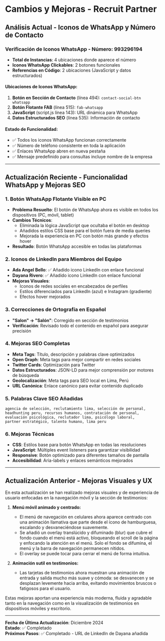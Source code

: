 # Cambios y Mejoras - Recruit Partner

## Análisis Actual - Iconos de WhatsApp y Número de Contacto

### **Verificación de Iconos WhatsApp - Número: 993296194**
- **Total de Instancias**: 4 ubicaciones donde aparece el número
- **Iconos WhatsApp Clickables**: 2 botones funcionales
- **Referencias en Código**: 2 ubicaciones (JavaScript y datos estructurados)

#### **Ubicaciones de Iconos WhatsApp:**
1. **Botón en Sección de Contacto** (línea 494): `contact-social-btn whatsapp`
2. **Botón Flotante FAB** (línea 515): `fab-whatsapp`
3. **JavaScript** (script.js línea 143): URL dinámica para WhatsApp
4. **Datos Estructurados SEO** (línea 535): Información de contacto

#### **Estado de Funcionalidad:**
- ✅ Todos los iconos WhatsApp funcionan correctamente
- ✅ Número de teléfono consistente en toda la aplicación
- ✅ Enlaces WhatsApp abren en nueva pestaña
- ✅ Mensaje predefinido para consultas incluye nombre de la empresa

---

## Actualización Reciente - Funcionalidad WhatsApp y Mejoras SEO

### 1. **Botón WhatsApp Flotante Visible en PC**
- **Problema Resuelto**: El botón de WhatsApp ahora es visible en todos los dispositivos (PC, móvil, tablet)
- **Cambios Técnicos**: 
  - Eliminada la lógica JavaScript que ocultaba el botón en desktop
  - Añadidos estilos CSS base para el botón fuera de media queries
  - Mejorada la experiencia en PC con botón más grande y efectos hover
- **Resultado**: Botón WhatsApp accesible en todas las plataformas

### 2. **Iconos de LinkedIn para Miembros del Equipo**
- **Ada Angel Bello**: ✅ Añadido icono LinkedIn con enlace funcional
- **Dayana Rivero**: ✅ Añadido icono LinkedIn con enlace funcional
- **Mejoras Visuales**: 
  - Iconos de redes sociales en encabezados de perfiles
  - Estilos diferenciados para LinkedIn (azul) e Instagram (gradiente)
  - Efectos hover mejorados

### 3. **Correcciones de Ortografía en Español**
- **"Salon" → "Salón"**: Corregido en sección de testimonios
- **Verificación**: Revisado todo el contenido en español para asegurar precisión

### 4. **Mejoras SEO Completas**
- **Meta Tags**: Título, descripción y palabras clave optimizados
- **Open Graph**: Meta tags para mejor compartir en redes sociales
- **Twitter Cards**: Optimización para Twitter
- **Datos Estructurados**: JSON-LD para mejor comprensión por motores de búsqueda
- **Geolocalización**: Meta tags para SEO local en Lima, Perú
- **URL Canónica**: Enlace canónico para evitar contenido duplicado

### 5. **Palabras Clave SEO Añadidas**
```
agencia de selección, reclutamiento lima, selección de personal, 
headhunting peru, recursos humanos, contratación de personal, 
evaluación psicológica, reclutador lima, psicólogo laboral, 
partner estratégico, talento humano, lima peru
```

### 6. **Mejoras Técnicas**
- **CSS**: Estilos base para botón WhatsApp en todas las resoluciones
- **JavaScript**: Múltiples event listeners para garantizar visibilidad
- **Responsive**: Botón optimizado para diferentes tamaños de pantalla
- **Accesibilidad**: Aria-labels y enlaces semánticos mejorados

---

## Actualización Anterior - Mejoras Visuales y UX

En esta actualización se han realizado mejoras visuales y de experiencia de usuario enfocadas en la navegación móvil y la sección de testimonios:

1. **Menú móvil animado y centrado:**
   - El menú de navegación en celulares ahora aparece centrado con una animación llamativa que parte desde el ícono de hamburguesa, escalando y desvaneciéndose suavemente.
   - Se añadió un overlay translúcido y difuminado (blur) que cubre el fondo cuando el menú está activo, bloqueando el scroll de la página y enfocando la atención en el menú. Solo el fondo se difumina, el menú y la barra de navegación permanecen nítidos.
   - El overlay se puede tocar para cerrar el menú de forma intuitiva.

2. **Animación sutil en testimonios:**
   - Las tarjetas de testimonios ahora muestran una animación de entrada y salida mucho más suave y cómoda: se desvanecen y se desplazan levemente hacia arriba, evitando movimientos bruscos o fatigosos para el usuario.

Estas mejoras aportan una experiencia más moderna, fluida y agradable tanto en la navegación como en la visualización de testimonios en dispositivos móviles y escritorio.

---

**Fecha de Última Actualización**: Diciembre 2024  
**Estado**: ✅ Completado  
**Próximos Pasos**: ✅ Completado - URL de LinkedIn de Dayana añadida
